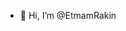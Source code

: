 - 👋 Hi, I’m @EtmamRakin


<!---
EtmamRakin/EtmamRakin is a ✨ special ✨ repository because its `README.md` (this file) appears on your GitHub profile.
You can click the Preview link to take a look at your changes.
--->
